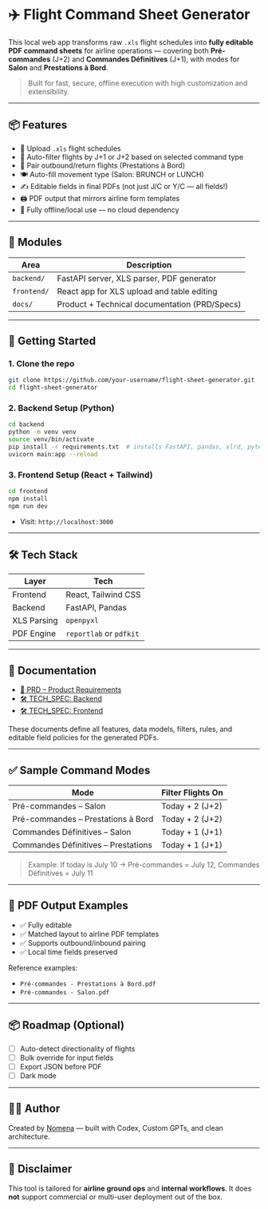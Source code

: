 # ✈️ Flight Command Sheet Generator

This local web app transforms raw `.xls` flight schedules into **fully editable PDF command sheets** for airline operations — covering both **Pré-commandes** (J+2) and **Commandes Définitives** (J+1), with modes for **Salon** and **Prestations à Bord**.

> Built for fast, secure, offline execution with high customization and extensibility.

---

## 📦 Features

- 🧾 Upload `.xls` flight schedules
- 📆 Auto-filter flights by J+1 or J+2 based on selected command type
- 🔄 Pair outbound/return flights (Prestations à Bord)
- 🍽️ Auto-fill movement type (Salon: BRUNCH or LUNCH)
- ✍️ Editable fields in final PDFs (not just J/C or Y/C — all fields!)
- 🖨️ PDF output that mirrors airline form templates
- 🔐 Fully offline/local use — no cloud dependency

---

## 📁 Modules

| Area       | Description                                  |
|------------|----------------------------------------------|
| `backend/` | FastAPI server, XLS parser, PDF generator    |
| `frontend/`| React app for XLS upload and table editing   |
| `docs/`    | Product + Technical documentation (PRD/Specs)|

---

## 🚀 Getting Started

### 1. Clone the repo

```bash
git clone https://github.com/your-username/flight-sheet-generator.git
cd flight-sheet-generator
```

### 2. Backend Setup (Python)

```bash
cd backend
python -m venv venv
source venv/bin/activate
pip install -r requirements.txt  # installs FastAPI, pandas, xlrd, pytest and httpx
uvicorn main:app --reload
```

### 3. Frontend Setup (React + Tailwind)

```bash
cd frontend
npm install
npm run dev
```

- Visit: `http://localhost:3000`

---

## 🛠 Tech Stack

| Layer       | Tech                     |
|-------------|--------------------------|
| Frontend    | React, Tailwind CSS      |
| Backend     | FastAPI, Pandas          |
| XLS Parsing | `openpyxl`               |
| PDF Engine  | `reportlab` or `pdfkit`  |

---

## 📄 Documentation

- [📘 PRD – Product Requirements](./docs/PRD.md)
- [🛠 TECH_SPEC: Backend](./docs/backend/TECH_SPEC.md)
- [🛠 TECH_SPEC: Frontend](./docs/frontend/TECH_SPEC.md)

These documents define all features, data models, filters, rules, and editable field policies for the generated PDFs.

---

## ✅ Sample Command Modes

| Mode                                 | Filter Flights On |
|--------------------------------------|-------------------|
| Pré-commandes – Salon                | Today + 2 (J+2)   |
| Pré-commandes – Prestations à Bord   | Today + 2 (J+2)   |
| Commandes Définitives – Salon        | Today + 1 (J+1)   |
| Commandes Définitives – Prestations  | Today + 1 (J+1)   |

> Example: If today is July 10 → Pré-commandes = July 12, Commandes Définitives = July 11

---

## 🧪 PDF Output Examples

- ✅ Fully editable
- ✅ Matched layout to airline PDF templates
- ✅ Supports outbound/inbound pairing
- ✅ Local time fields preserved

Reference examples:
- `Pré-commandes - Prestations à Bord.pdf`
- `Pré-commandes - Salon.pdf`

---

## 📦 Roadmap (Optional)

- [ ] Auto-detect directionality of flights
- [ ] Bulk override for input fields
- [ ] Export JSON before PDF
- [ ] Dark mode

---

## 👨‍✈️ Author

Created by [Nomena](https://github.com/nomenarkt) — built with Codex, Custom GPTs, and clean architecture.

---

## 🛑 Disclaimer

This tool is tailored for **airline ground ops** and **internal workflows**. It does **not** support commercial or multi-user deployment out of the box.
